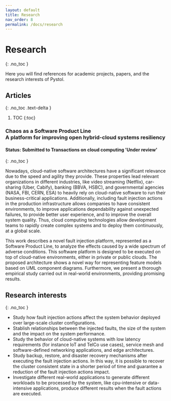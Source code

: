 ```yaml
---
layout: default
title: Research
nav_order: 8
permalink: /docs/research
---
```


# Research
{: .no_toc }

Here you will find references for academic projects, papers, and the research interests of Pystol.

## Articles
{: .no_toc .text-delta }

1. TOC
{:toc}

### Chaos as a Software Product Line <br/> A platform for improving open hybrid-cloud systems resiliency

#### Status: Submitted to Transactions on cloud computing 'Under review'
{: .no_toc }

Nowadays, cloud-native software architectures have a significant relevance due to the speed and agility they provide.
These properties lead relevant organizations in different industries, like video streaming (Netflix), car-sharing (Uber, Cabify), banking
(BBVA, HSBC), and governmental agencies (NASA, FBI, CERN, ESA) to heavily rely on cloud-native software to run their business-critical
applications. Additionally, including fault injection actions in the production infrastructure allows companies to have consistent
environments, to improve applications dependability against unexpected failures, to provide better user experience, and to improve the
overall system quality. Thus, cloud computing technologies allow development teams to rapidly create complex systems and to deploy
them continuously, at a global scale.

This work describes a novel fault injection platform, represented as a Software Product Line, to analyze the effects caused by a wide
spectrum of adverse conditions. This software platform is designed to be executed on top of cloud-native environments, either in private
or public clouds. The proposed architecture shows a novel way for representing feature models based on UML component diagrams.
Furthermore, we present a thorough empirical study carried out in real-world environments, providing promising results.

## Research interests
{: .no_toc }

* Study how fault injection actions affect the system behavior deployed over large-scale cluster configurations.
* Stablish relationships between the injected faults, the size of the system and the impact on the system performance.
* Study the behavior of cloud-native systems with low latency requirements (for instance IoT and TelCo use cases), service mesh and software-defined networking applications, and edge architectures.
* Study backup, restore, and disaster recovery mechanisms after executing the fault injection actions. In this way, it is possible to recover the cluster consistent state in a shorter period of time and guarantee a reduction of the fault injection actions impact.
* Investigate different real-world applications to generate different workloads to be processed by the system, like cpu-intensive or data-intensive applications, produce different results when the fault actions are executed.
